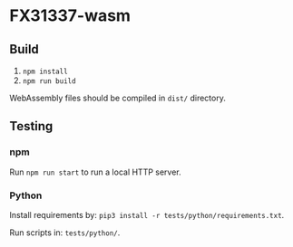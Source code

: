 # FX31337-wasm

## Build

1. `npm install`
1. `npm run build`

WebAssembly files should be compiled in `dist/` directory.

## Testing

### npm

Run `npm run start` to run a local HTTP server.

### Python

Install requirements by: `pip3 install -r tests/python/requirements.txt`.

Run scripts in: `tests/python/`.
